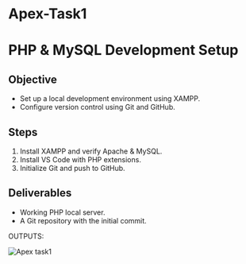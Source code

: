 # Apex-Task1
# PHP & MySQL Development Setup

## Objective
- Set up a local development environment using XAMPP.
- Configure version control using Git and GitHub.

## Steps
1. Install XAMPP and verify Apache & MySQL.
2. Install VS Code with PHP extensions.
3. Initialize Git and push to GitHub.

## Deliverables
- Working PHP local server.
- A Git repository with the initial commit.



OUTPUTS:

![Apex task1](https://github.com/user-attachments/assets/06435a9e-4c61-4d48-b4d8-1024a89f2fea)
